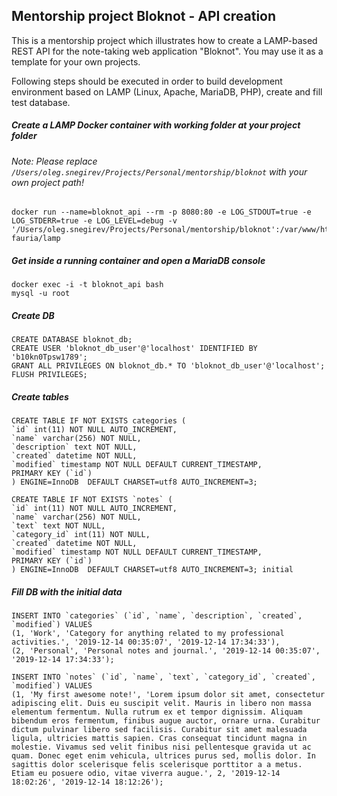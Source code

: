 ## Mentorship project Bloknot - API creation

This is a mentorship project which illustrates how to create a LAMP-based REST API for the note-taking web application "Bloknot". You may use it as a template for your own projects. 

Following steps should be executed in order to build development environment based on LAMP (Linux, Apache, MariaDB, PHP), create and fill test database.

##### Create a LAMP Docker container with working folder at your project folder
###### Note: Please replace `/Users/oleg.snegirev/Projects/Personal/mentorship/bloknot` with your own project path!
```
docker run --name=bloknot_api --rm -p 8080:80 -e LOG_STDOUT=true -e LOG_STDERR=true -e LOG_LEVEL=debug -v '/Users/oleg.snegirev/Projects/Personal/mentorship/bloknot':/var/www/html fauria/lamp
```

##### Get inside a running container and open a MariaDB console
```
docker exec -i -t bloknot_api bash
mysql -u root
```

##### Create DB
```
CREATE DATABASE bloknot_db;
CREATE USER 'bloknot_db_user'@'localhost' IDENTIFIED BY 'b10kn0Tpsw1789';
GRANT ALL PRIVILEGES ON bloknot_db.* TO 'bloknot_db_user'@'localhost';
FLUSH PRIVILEGES;
```

##### Create tables
```
CREATE TABLE IF NOT EXISTS categories (
`id` int(11) NOT NULL AUTO_INCREMENT,
`name` varchar(256) NOT NULL,
`description` text NOT NULL,
`created` datetime NOT NULL,
`modified` timestamp NOT NULL DEFAULT CURRENT_TIMESTAMP,
PRIMARY KEY (`id`)
) ENGINE=InnoDB  DEFAULT CHARSET=utf8 AUTO_INCREMENT=3;
```

```
CREATE TABLE IF NOT EXISTS `notes` (
`id` int(11) NOT NULL AUTO_INCREMENT,
`name` varchar(256) NOT NULL,
`text` text NOT NULL,
`category_id` int(11) NOT NULL,
`created` datetime NOT NULL,
`modified` timestamp NOT NULL DEFAULT CURRENT_TIMESTAMP,
PRIMARY KEY (`id`)
) ENGINE=InnoDB  DEFAULT CHARSET=utf8 AUTO_INCREMENT=3; initial
```

##### Fill DB with the initial data
```
INSERT INTO `categories` (`id`, `name`, `description`, `created`, `modified`) VALUES
(1, 'Work', 'Category for anything related to my professional activities.', '2019-12-14 00:35:07', '2019-12-14 17:34:33'),
(2, 'Personal', 'Personal notes and journal.', '2019-12-14 00:35:07', '2019-12-14 17:34:33');

INSERT INTO `notes` (`id`, `name`, `text`, `category_id`, `created`, `modified`) VALUES
(1, 'My first awesome note!', 'Lorem ipsum dolor sit amet, consectetur adipiscing elit. Duis eu suscipit velit. Mauris in libero non massa elementum fermentum. Nulla rutrum ex et tempor dignissim. Aliquam bibendum eros fermentum, finibus augue auctor, ornare urna. Curabitur dictum pulvinar libero sed facilisis. Curabitur sit amet malesuada ligula, ultricies mattis sapien. Cras consequat tincidunt magna in molestie. Vivamus sed velit finibus nisi pellentesque gravida ut ac quam. Donec eget enim vehicula, ultrices purus sed, mollis dolor. In sagittis dolor scelerisque felis scelerisque porttitor a a metus. Etiam eu posuere odio, vitae viverra augue.', 2, '2019-12-14 18:02:26', '2019-12-14 18:12:26');
```